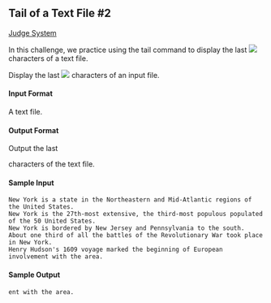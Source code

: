 ## Tail of a Text File #2

[Judge System](https://www.hackerrank.com/challenges/text-processing-tail-2/problem)

In this challenge, we practice using the tail command to display the last <img src="https://latex.codecogs.com/svg.latex?\Large&space;n"> characters of a text file.

Display the last <img src="https://latex.codecogs.com/svg.latex?\Large&space;20"> characters of an input file.

#### Input Format

A text file.

#### Output Format

Output the last

characters of the text file.

#### Sample Input

````
New York is a state in the Northeastern and Mid-Atlantic regions of the United States. 
New York is the 27th-most extensive, the third-most populous populated of the 50 United States. 
New York is bordered by New Jersey and Pennsylvania to the south.
About one third of all the battles of the Revolutionary War took place in New York.
Henry Hudson's 1609 voyage marked the beginning of European involvement with the area.
````

#### Sample Output

````
ent with the area.
````
